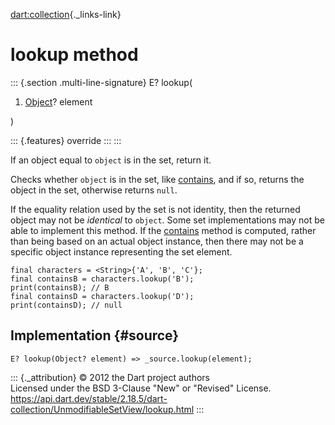 [dart:collection](../../dart-collection/dart-collection-library){._links-link}

lookup method
=============

::: {.section .multi-line-signature}
E? lookup(

1.  [Object](../../dart-core/object-class)? element

)

::: {.features}
override
:::
:::

If an object equal to `object` is in the set, return it.

Checks whether `object` is in the set, like [contains](contains), and if
so, returns the object in the set, otherwise returns `null`.

If the equality relation used by the set is not identity, then the
returned object may not be *identical* to `object`. Some set
implementations may not be able to implement this method. If the
[contains](contains) method is computed, rather than being based on an
actual object instance, then there may not be a specific object instance
representing the set element.

``` {.language-dart data-language="dart"}
final characters = <String>{'A', 'B', 'C'};
final containsB = characters.lookup('B');
print(containsB); // B
final containsD = characters.lookup('D');
print(containsD); // null
```

Implementation {#source}
--------------

``` {.language-dart data-language="dart"}
E? lookup(Object? element) => _source.lookup(element);
```

::: {._attribution}
© 2012 the Dart project authors\
Licensed under the BSD 3-Clause \"New\" or \"Revised\" License.\
<https://api.dart.dev/stable/2.18.5/dart-collection/UnmodifiableSetView/lookup.html>
:::
